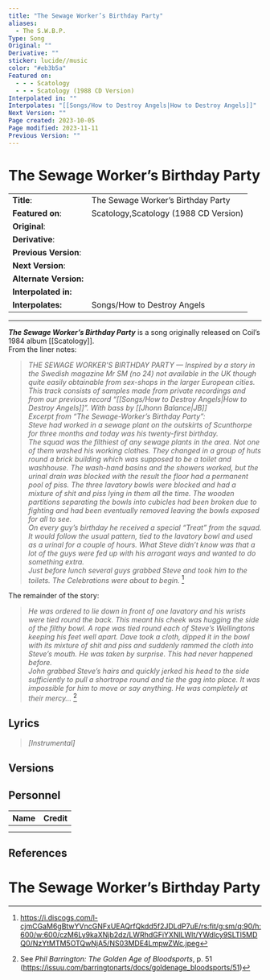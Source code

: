 ```yaml
---
title: "The Sewage Worker’s Birthday Party"
aliases:
  - The S.W.B.P.
Type: Song
Original: ""
Derivative: ""
sticker: lucide//music
color: "#eb3b5a"
Featured on:
  - - - Scatology
  - - - Scatology (1988 CD Version)
Interpolated in: ""
Interpolates: "[[Songs/How to Destroy Angels|How to Destroy Angels]]"
Next Version: ""
Page created: 2023-10-05
Page modified: 2023-11-11
Previous Version: ""
---
```


# The Sewage Worker’s Birthday Party

|  |  |
| --- | --- |
| __Title__: | The Sewage Worker’s Birthday Party |
| __Featured on__: | Scatology,Scatology (1988 CD Version) |
| __Original__: |  |
| __Derivative__: |  |
| __Previous Version__: |  |
| __Next Version__: |  |
| __Alternate Version:__ |  |
| __Interpolated in:__ |  |
| __Interpolates:__ | Songs/How to Destroy Angels|How to Destroy Angels |

---

*__The Sewage Worker’s Birthday Party__* is a song originally released on Coil’s 1984 album [[Scatology]].  
From the liner notes:

> *THE SEWAGE WORKER’S BIRTHDAY PARTY — Inspired by a story in the Swedish magazine Mr SM (no 24) not available in the UK though quite easily obtainable from sex-shops in the larger European cities. This track consists of samples made from private recordings and from our previous record “[[Songs/How to Destroy Angels|How to Destroy Angels]]”. With bass by [[Jhonn Balance|JB]]  
> Excerpt from “The Sewage-Worker’s Birthday Party”:  
> Steve had worked in a sewage plant on the outskirts of Scunthorpe for three months and today was his twenty-first birthday.  
> The squad was the filthiest of any sewage plants in the area. Not one of them washed his working clothes. They changed in a group of huts round a brick building which was supposed to be a toilet and washhouse. The wash-hand basins and the showers worked, but the urinal drain was blocked with the result the floor had a permanent pool of piss. The three lavatory bowls were blocked and had a mixture of shit and piss lying in them all the time. The wooden partitions separating the bowls into cubicles had been broken due to fighting and had been eventually removed leaving the bowls exposed for all to see.  
> On every guy’s birthday he received a special “Treat” from the squad. It would follow the usual pattern, tied to the lavatory bowl and used as a urinal for a couple of hours. What Steve didn’t know was that a lot of the guys were fed up with his arrogant ways and wanted to do something extra.  
> Just before lunch several guys grabbed Steve and took him to the toilets. The Celebrations were about to begin.* [^1]

The remainder of the story:

> *He was ordered to lie down in front of one lavatory and his wrists were tied round the back. This meant his cheek was hugging the side of the filthy bowl. A rope was tied round each of Steve’s Wellingtons keeping his feet well apart. Dave took a cloth, dipped it in the bowl with its mixture of shit and piss and suddenly rammed the cloth into Steve’s mouth. He was taken by surprise. This had never happened before.  
> John grabbed Steve’s hairs and quickly jerked his head to the side sufficiently to pull a shortrope round and tie the gag into place. It was impossible for him to move or say anything. He was completely at their mercy…* [^2]

## Lyrics

> *[Instrumental]*

## Versions

## Personnel

|Name|Credit|
|---|---|
|||
|||

## References

# The Sewage Worker’s Birthday Party

[^1]: <https://i.discogs.com/l-cjmCGaM6gBtwYVncGNFxUEAQrfQkdd5f2JDLdP7uE/rs:fit/g:sm/q:90/h:600/w:600/czM6Ly9kaXNjb2dz/LWRhdGFiYXNlLWlt/YWdlcy9SLTI5MDQ0/NzYtMTM5OTQwNjA5/NS03MDE4LmpwZWc.jpeg>
[^2]: See *Phil Barrington: The Golden Age of Bloodsports*, p. 51 (<https://issuu.com/barringtonarts/docs/goldenage_bloodsports/51>)
